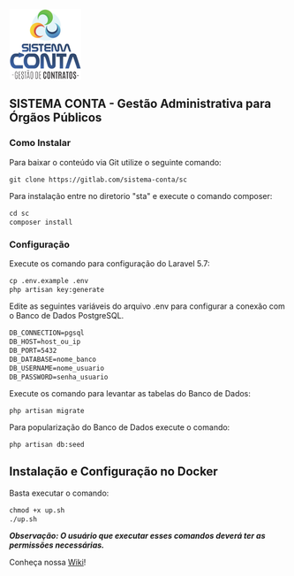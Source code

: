 ![Logo](public/img/logo_mail.png)
## SISTEMA CONTA - Gestão Administrativa para Órgãos Públicos

### Como Instalar
Para baixar o conteúdo via Git utilize o seguinte comando:
```
git clone https://gitlab.com/sistema-conta/sc
```

Para instalação entre no diretorio "sta" e execute o comando composer:
```
cd sc
composer install
```

### Configuração

Execute os comando para configuração do Laravel 5.7:
```
cp .env.example .env
php artisan key:generate
```

Edite as seguintes variáveis do arquivo .env para configurar a conexão com o Banco de Dados PostgreSQL.

```
DB_CONNECTION=pgsql
DB_HOST=host_ou_ip
DB_PORT=5432
DB_DATABASE=nome_banco
DB_USERNAME=nome_usuario
DB_PASSWORD=senha_usuario
```
Execute os comando para levantar as tabelas do Banco de Dados:
```
php artisan migrate
```
Para popularização do Banco de Dados execute o comando:
```
php artisan db:seed
```

## Instalação e Configuração no Docker

Basta executar o comando:

```
chmod +x up.sh
./up.sh
```
__*Observação: O usuário que executar esses comandos deverá ter as permissões necessárias.*__

Conheça nossa [Wiki](https://gitlab.com/sistema-conta/sc/wikis/home)!
